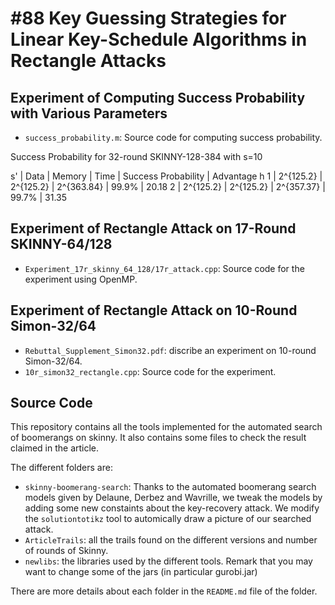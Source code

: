 #88 Key Guessing Strategies for Linear Key-Schedule Algorithms in Rectangle Attacks
===
Experiment of Computing Success Probability with Various Parameters
---
* `success_probability.m`: Source code for computing success probability.

Success Probability for 32-round SKINNY-128-384 with s=10

s' | Data | Memory | Time | Success Probability | Advantage h
1 | 2^{125.2} | 2^{125.2} | 2^{363.84} | 99.9% | 20.18
2 | 2^{125.2} | 2^{125.2} | 2^{357.37} | 99.7% | 31.35



Experiment of Rectangle Attack on 17-Round SKINNY-64/128
---
* `Experiment_17r_skinny_64_128/17r_attack.cpp`: Source code for the experiment using OpenMP.

Experiment of Rectangle Attack on 10-Round Simon-32/64
---
* `Rebuttal_Supplement_Simon32.pdf`: discribe an experiment on 10-round Simon-32/64.
* `10r_simon32_rectangle.cpp`: Source code for the experiment.


Source Code
---
This repository contains all the tools implemented for the automated search of boomerangs on skinny. It also contains some files to check the result claimed in the article.

The different folders are:
* `skinny-boomerang-search`: Thanks to the automated boomerang search models given by Delaune, Derbez and Wavrille, we tweak the models by adding some new constaints about the key-recovery attack. We modify the `solutiontotikz` tool to automically draw a picture of our searched attack.
* `ArticleTrails`: all the trails found on the different versions and number of rounds of Skinny.
* `newlibs`: the libraries used by the different tools. Remark that you may want to change some of the jars (in particular gurobi.jar)


There are more details about each folder in the `README.md` file of the folder.
